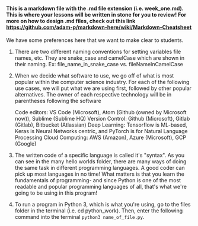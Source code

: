 #### This is a markdown file with the .md file extension (i.e. week_one.md). This is where your lessons will be written in stone for you to review! For more on how to design .md files, check out this link https://github.com/adam-p/markdown-here/wiki/Markdown-Cheatsheet

We have some preferences here that we want to make clear to students.

1)  There are two different naming conventions for setting variables file names, etc.
    They are snake_case and camelCase which are shown in their naming. 
    Ex: file_name_in_snake_case vs. fileNameInCamelCase

2)  When we decide what software to use, we go off of what is most popular within the
    computer science industry. For each of the following use cases, we will put what we are
    using first, followed by other popular alternatives. The owner of each respective technology
    will be in parentheses following the software

    Code editors: VS Code (Microsoft), Atom (Github (owned by Microsoft now)), Sublime (Sublime HQ)
    Version Control: Github (Microsoft), Gitlab (Gitlab), Bitbucket (Atlassian)
    Deep Learning: Tensorflow is ML-based, Keras is Neural Networks centric, and PyTorch is for Natural Language Processing
    Cloud Computing: AWS (Amazon), Azure (Microsoft), GCP (Google)

3)  The written code of a specific language is called it's "syntax". As you can see in the many hello worlds folder, there
    are many ways of doing the same task in different programming languages. A good coder can pick up most languages in no time!
    What matters is that you learn the fundamentals of programming- and since Python is one of the most readable and popular
    programming languages of all, that's what we're going to be using in this program!

4)  To run a program in Python 3, which is what you're using, go to the files folder in the terminal (i.e. cd python_work).
    Then, enter the following command into the terminal `python3 name_of_file.py`.
